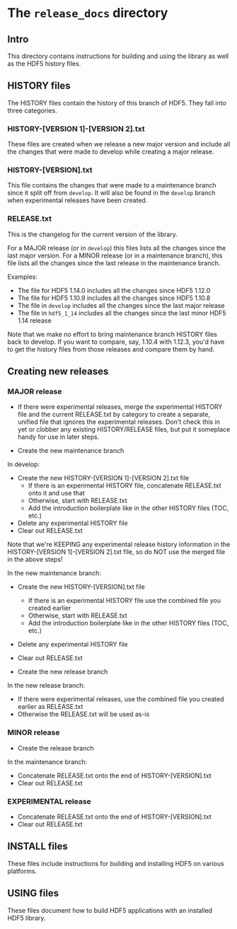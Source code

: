 # The `release_docs` directory

## Intro

This directory contains instructions for building and using the library as
well as the HDF5 history files.

## HISTORY files

The HISTORY files contain the history of this branch of HDF5. They fall into
three categories.

### HISTORY-\[VERSION 1\]-\[VERSION 2\].txt

These files are created when we release a new major version and include all
the changes that were made to develop while creating a major release.

### HISTORY-\[VERSION\].txt

This file contains the changes that were made to a maintenance branch since
it split off from `develop`. It will also be found in the `develop` branch
when experimental releases have been created.

### RELEASE.txt

This is the changelog for the current version of the library.

For a MAJOR release (or in `develop`) this files lists all the changes since the
last major version. For a MINOR release (or in a maintenance branch), this file
lists all the changes since the last release in the maintenance branch.

Examples:

* The file for HDF5 1.14.0 includes all the changes since HDF5 1.12.0
* The file for HDF5 1.10.9 includes all the changes since HDF5 1.10.8
* The file in `develop` includes all the changes since the last major release
* The file in `hdf5_1_14` includes all the changes since the last minor HDF5 1.14 release

Note that we make no effort to bring maintenance branch HISTORY files back to
develop. If you want to compare, say, 1.10.4 with 1.12.3, you'd have to get
the history files from those releases and compare them by hand.

## Creating new releases

### MAJOR release

* If there were experimental releases, merge the experimental HISTORY file
  and the current RELEASE.txt by category to create a separate, unified
  file that ignores the experimental releases. Don't check this in yet or
  clobber any existing HISTORY/RELEASE files, but put it someplace handy for
  use in later steps.

* Create the new maintenance branch

In develop:
* Create the new HISTORY-\[VERSION 1\]-\[VERSION 2\].txt file
    * If there is an experimental HISTORY file, concatenate RELEASE.txt onto it and use that
    * Otherwise, start with RELEASE.txt
    * Add the introduction boilerplate like in the other HISTORY files (TOC, etc.)
* Delete any experimental HISTORY file
* Clear out RELEASE.txt

Note that we're KEEPING any experimental release history information in the
HISTORY-\[VERSION 1\]-\[VERSION 2\].txt file, so do NOT use the merged file in
the above steps!

In the new maintenance branch:
* Create the new HISTORY-\[VERSION\].txt file
    * If there is an experimental HISTORY file use the combined file you created earlier
    * Otherwise, start with RELEASE.txt
    * Add the introduction boilerplate like in the other HISTORY files (TOC, etc.)
* Delete any experimental HISTORY file
* Clear out RELEASE.txt

* Create the new release branch

In the new release branch:
* If there were experimental releases, use the combined file you created earlier as RELEASE.txt
* Otherwise the RELEASE.txt will be used as-is

### MINOR release

* Create the release branch

In the maintenance branch:
* Concatenate RELEASE.txt onto the end of HISTORY-\[VERSION\].txt
* Clear out RELEASE.txt

### EXPERIMENTAL release

* Concatenate RELEASE.txt onto the end of HISTORY-\[VERSION\].txt
* Clear out RELEASE.txt

## INSTALL files

These files include instructions for building and installing HDF5 on various
platforms.

## USING files

These files document how to build HDF5 applications with an installed HDF5
library.
